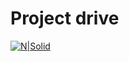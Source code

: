 # Project drive

[![N|Solid](https://icons.iconarchive.com/icons/blackvariant/button-ui-app-pack-one/512/Google-Drive-icon.png)](https://drive.google.com/drive/folders/15qYkY9Z0tecIKz6knmmcrQAtK0Npd6_I?usp=sharing)